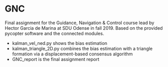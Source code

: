 # GNC
Final assignment for the Guidance, Navigation &amp; Control course lead by Hector Garcia de Marina at SDU Odense in fall 2019.
Based on the provided pycopter software and the connected modules.
- kalman_vel_ned.py shows the bias estimation
- kalman_triangle_2D.py combines the bias estimation with a triangle formation via a displacement-based consensus algorithm
- GNC_report is the final assignment report
